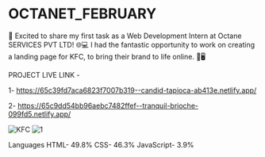 # OCTANET_FEBRUARY

🚀 Excited to share my first task as a Web Development Intern at Octane SERVICES PVT LTD! 🌐💻
I had the fantastic opportunity to work on creating a landing page for KFC, to bring their brand to life online. 🍗🖥️

PROJECT LIVE LINK - 

1- https://65c39fd7aca6823f7007b319--candid-tapioca-ab413e.netlify.app/

2- https://65c9dd54bb96aebc7482ffef--tranquil-brioche-099fd5.netlify.app/

![KFC](https://github.com/abhisek2004/OCTANET_FEBRUARY/assets/117925314/bd5adc47-bac1-43ef-8e20-11f48546ba82)
![1](https://github.com/abhisek2004/OCTANET_FEBRUARY/assets/117925314/f977465e-c7f7-483a-bd42-187d1c9635a4)

Languages
HTML- 49.8% 
CSS- 46.3%
JavaScript- 3.9%
